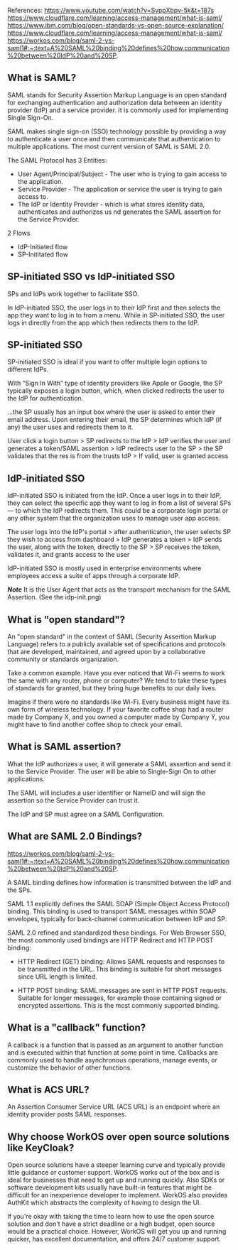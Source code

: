 References:
https://www.youtube.com/watch?v=SvppXbpv-5k&t=187s
https://www.cloudflare.com/learning/access-management/what-is-saml/
https://www.ibm.com/blog/open-standards-vs-open-source-explanation/
https://www.cloudflare.com/learning/access-management/what-is-saml/
https://workos.com/blog/saml-2-vs-saml1#:~:text=A%20SAML%20binding%20defines%20how,communication%20between%20IdP%20and%20SP.


## What is SAML?
SAML stands for Security Assertion Markup Language is an open standard for exchanging authentication and authorization data between an identity provider (IdP) and a service provider. It is commonly used for implementing Single Sign-On.

SAML makes single sign-on (SSO) technology possible by providing a way to authenticate a user once and then communicate that authentication to multiple applications. The most current version of SAML is SAML 2.0.

The SAML Protocol has 3 Entities:
- User Agent/Principal/Subject - The user who is trying to gain access to the application.
- Service Provider - The application or service the user is trying to gain access to.
- The IdP or Identity Provider - which is what stores identity data, authenticates and authorizes us nd generates the SAML assertion for the Service Provider. 

2 Flows
- IdP-Initiated flow
- SP-Inititated flow

## SP-initiated SSO vs IdP-initiated SSO

SPs and IdPs work together to facilitate SSO.

In IdP-initiated SSO, the user logs in to their IdP first and then selects the app they want to log in to from a menu. While in SP-initiated SSO, the user logs in directly from the app which then redirects them to the IdP.

## SP-initiated SSO
SP-initiated SSO is ideal if you want to offer multiple login options to different IdPs.

With “Sign In With” type of identity providers like Apple or Google, the SP typically exposes a login button, which, when clicked redirects the user to the IdP for authentication.

...the SP usually has an input box where the user is asked to enter their email address. Upon entering their email, the SP  determines which IdP (if any) the user uses and redirects them to it.

User click a login button > SP redirects to the IdP > IdP verifies the user and generates a token/SAML assertion > IdP redirects user to the SP > the SP validates that the res is from the trusts IdP > If valid, user is granted access

## IdP-initiated SSO
IdP-initiated SSO is initiated from the IdP. Once a user logs in to their IdP, they can select the specific app they want to log in from a list of several SPs — to which the IdP redirects them. This could be a corporate login portal or any other system that the organization uses to manage user app access.

The user logs into the IdP's portal > after authentication, the user selects SP they wish to access from dashboard > IdP generates a token > IdP sends the user, along with the token, directly to the SP > SP receives the token, validates it, and grants access to the user

IdP-initiated SSO is mostly used in enterprise environments where employees access a suite of apps through a corporate IdP.

***Note*** It is the User Agent that acts as the transport mechanism for the SAML Assertion. (See the idp-init.png)

## What is "open standard"?
An "open standard" in the context of SAML (Security Assertion Markup Language) refers to a publicly available set of specifications and protocols that are developed, maintained, and agreed upon by a collaborative community or standards organization. 

Take a common example. Have you ever noticed that Wi-Fi seems to work the same with any router, phone or computer? We tend to take these types of standards for granted, but they bring huge benefits to our daily lives.

Imagine if there were no standards like Wi-Fi. Every business might have its own form of wireless technology. If your favorite coffee shop had a router made by Company X, and you owned a computer made by Company Y, you might have to find another coffee shop to check your email.

## What is SAML assertion?
What the IdP authorizes a user, it will generate a SAML assertion and send it to the Service Provider. The user will be able to Single-Sign On to other applications.

The SAML will includes a user identifier or NameID and will sign the assertion so the Service Provider can trust it.

The IdP and SP must agree on a SAML Configuration.

## What are SAML 2.0 Bindings?
https://workos.com/blog/saml-2-vs-saml1#:~:text=A%20SAML%20binding%20defines%20how,communication%20between%20IdP%20and%20SP.

A SAML binding defines how information is transmitted between the IdP and the SPs.

SAML 1.1 explicitly defines the SAML SOAP (Simple Object Access Protocol) binding. This binding is used to transport SAML messages within SOAP envelopes, typically for back-channel communication between IdP and SP.

SAML 2.0 refined and standardized these bindings. For Web Browser SSO, the most commonly used bindings are HTTP Redirect and HTTP POST binding:

- HTTP Redirect (GET) binding: Allows SAML requests and responses to be transmitted in the URL. This binding is suitable for short messages since URL length is limited.

- HTTP POST binding: SAML messages are sent in HTTP POST requests. Suitable for longer messages, for example those containing signed or encrypted assertions. This is the most commonly supported binding.

## What is a "callback" function?

A callback is a function that is passed as an argument to another function and is executed within that function at some point in time. Callbacks are commonly used to handle asynchronous operations, manage events, or customize the behavior of other functions.

## What is ACS URL?
An Assertion Consumer Service URL (ACS URL) is an endpoint where an identity provider posts SAML responses.

## Why choose WorkOS over open source solutions like KeyCloak?
Open source solutions have a steeper learning curve and typically provide little guidance or customer support. WorkOS works out of the box and is ideal for businesses that need to get up and running quickly. Also SDKs or software development kits usually have built-in features that might be difficult for an inexperience developer to implement. WorkOS also provides AuthKit which abstracts the complexity of having to design the UI.

If you're okay with taking the time to learn how to use the open source solution and don't have a strict deadline or a high budget, open source would be a practical choice. However, WorkOS will get you up and running quicker, has excellent documentation, and offers 24/7 customer support.